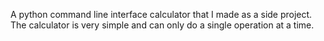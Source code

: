 A python command line interface calculator that I made as a side project. The calculator is very simple and can only do a single operation at a time.